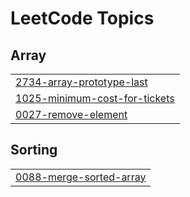 # LeetCode Topics
<!---LeetCode Topics start-->
## Array
||
| ------- |
| [2734-array-prototype-last](https://github.com/JPraj902/LeetCode-Sol-Js/tree/main/2734-array-prototype-last) |
| [1025-minimum-cost-for-tickets](https://github.com/JPraj902/LeetCode-Sol-Js/tree/master/1025-minimum-cost-for-tickets) |
| [0027-remove-element](https://github.com/JPraj902/LeetCode-Sol-Js/tree/main/0027-remove-element) |
## Sorting
||
| ------- |
| [0088-merge-sorted-array](https://github.com/JPraj902/LeetCode-Sol-Js/tree/main/0088-merge-sorted-array) |
<!---LeetCode Topics End-->
